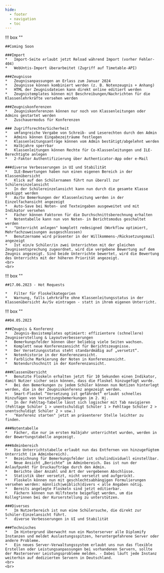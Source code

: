 ```yaml
---
hide:
  - footer
  - navigation
  - toc
---
```



!!! box ""

	##Coming Soon

	###Import
	*	Import-Seite erlaubt jetzt Reload während Import (vorher Fehler-404)
	*	WebUntis-Import überarbeitet (Zugriff auf Timetable-API)

	###Zeugnisse
	*	Zeugnisanpassungen an Erlass zum Januar 2024
	*	Zeugnisse können kombiniert werden (z. B. Notenzeugnis + Anhang)
	*	HTML der Zeugnisdateien kann direkt online editiert werden
	*	Zeugnistemplates können mit Beschreibungen/Nachrichten für die Klassenlehrkräfte versehen werden

	###Zeugniskonferenzen
	*	Zeugniskonferenzen können nur noch von Klassenleitungen oder Admins gestartet werden
	*	Zuschauermodus für Konferenzen 

	### Zugriffsrechte/Sicherheit
	*	umfangreiche Vergabe von Schreib- und Leserechten durch den Admin
	*	Admins können Eingabezeiträume festlegen
	*	Klassenleitungsanträge können vom Admin bestätigt/abgelehnt werden
	*	Halbjahre sperrbar
	*	Klassenleitungen können Rechte für Co-Klassenleitungen und ILE-Berechtigte anlegen
	*	2-Faktor Authentifizierung über Authenticator-App oder e-Mail

	###diverse Verbesserungen in UI und Stabilität
	*	ILE-Bewertungen haben nun einen eigenen Bereich in der Klassenübersicht
	*	Klick auf den Schülernamen führt nun überall zur Schülereinzelansicht
	*	In der Schülereinzelansicht kann nun durch die gesamte Klasse geskippt werden
	*	Av/Sv Bemerkungen der Klassenleitung werden in der Einzelfachansicht angezeigt
	*	Auto-Save bei Noten- und Texteingaben ausgeweitet und mit Indikator versehen
	*	Fächer können Faktoren für die Durchschnittsberechnung erhalten
	*	Notentabelle kann nun von Noten- in Berichtsmodus geschaltet werden
	*	"Unterricht anlegen" komplett redesigned (Workflow optimiert, Mehrfachzuweisungen ausgeschlossen)
	*	Benutzername wird präsenter in der Willkommens-/Rücksetzungsmail angezeigt
	*	Ist ein/e Schüler/in zwei Unterrichten mit der gleichen Zeugnisentsprechung zugeordnet, wird die vergebene Bewertung auf dem Zeugnis angezeigt. Sind beide Unterrichte bewertet, wird die Bewertung des Unterrichts mit der höheren Priorität angezeigt. 
	<br>
	<br>



!!! box ""

	##17.06.2023 - Hot Requests

	*	Filter für Floskelkategorien
	*	Warnung, falls Lehrkräfte ohne Klassenleitungsstatus in der Klassenübersicht Av/Sv eintragen - statt in ihrem eigenen Unterricht.


!!! box ""

    ##04.05.2023    

	###Zeugnis & Konferenz
    *	Zeugnis-Basistemplates optimiert: effizientere (schnellere) Zeugniserstellung & Layoutverbesserungen
	*	Bemerkungsfelder können über beliebig viele Seiten wachsen.
	*	Komplett neue Konferenzansicht für Berichtszeugnisse.
	*	Der Versetzungsstatus steht standardmäßig auf „versetzt“.
	*	Notenhistorie in der Konferenzansicht.
	*	Farbliche Markierung der Noten in Konferenzansicht.
	* 	Notendurchschnitt in der Konferenzansicht.

	###Klassenübersicht
	*	Benutzte Floskeln erhalten jetzt für 10 Sekunden einen Indikator, damit Nutzer sicher sein können, dass die Floskel hinzugefügt wurde.
	*	Bei den Bemerkungen zu jedem Schüler können nun Notizen hinterlegt werden, die in der Zeugniskonferenz angezeigt werden.
	*	Smart-Floskel “Versetzung ist gefährdet“ erlaubt schnelles Hinzufügen von Versetzungsbemerkungen im 2. Hj.
	*	In der Fehltag-Tabelle lässt sich logischer mit Tab navigieren (Fehltage Schüler 1 > unentschuldigt Schüler 1 > Fehltage Schüler 2 > unentschuldigt Schüler 2 > usw.)
	*	"Konferenz starten" jetzt an präsenterer Stelle leichter zu finden.

	###Notentabelle
	*	Fächer, die nur im ersten Halbjahr unterrichtet wurden, werden in der Bewertungstabelle angezeigt.

	###Adminbereich
	*	Die Unterrichtstabelle erlaubt nun das Entfernen von hinzugefügtem Unterricht (im Adminbereich).
	*	Bezeichnung für Bemerkungsfelder ist schulindividuell einstellbar.
	*	Neue Ansicht „Berichte“ im Adminbereich. Das ist nun der Anlaufpunkt für Druckaufträge durch den Admin.
	*	Berichte über Anzahl und Art der vergebenen Abschlüsse.
	*	Statistik über versetzt, nicht versetzt und aufgerückt.
	*	Floskeln können nun mit geschlechtsabhängigen Formulierungen versehen werden: männlich|weiblich|divers < alle Angaben nötig.
	*	Bereits angelegte Floskeln sind jetzt editierbar.
	*	Fächern können nun Hilfstexte beigefügt werden, um die Kolleg*innen bei der Kurserstellung zu unterstützen.

	###Diverses
	*	Im Nutzerbereich ist nun eine Schülersuche, die direkt zur Schüler-Einzelansicht führt.
	*	diverse Verbesserungen in UI und Stabilität

	###Technisches
	*	Im Hintergrund überwacht nun ein Masterserver alle Diplomify Instanzen und meldet Auslastungsspitzen, heruntergefahrene Server oder andere Probleme.
	*	Ein neues Server-Verwaltungssystem erlaubt uns nun das flexible Erstellen oder Leistungsanpassungen bei vorhandenen Servern, sollte der Masterserver Leistungsprobleme melden. - Dabei läuft jede Instanz weiterhin auf dedizierten Servern in Deutschland.
	<br>
	<br>
